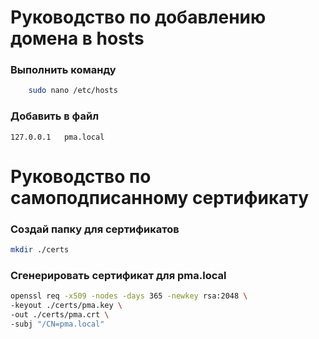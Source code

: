# Руководство по добавлению домена в hosts

### Выполнить команду
```bash   
	sudo nano /etc/hosts
```
### Добавить в файл
```
127.0.0.1   pma.local
```

# Руководство по самоподписанному сертификату

### Создай папку для сертификатов
```bash  
mkdir ./certs
```

### Сгенерировать сертификат для pma.local
```bash  
openssl req -x509 -nodes -days 365 -newkey rsa:2048 \
-keyout ./certs/pma.key \
-out ./certs/pma.crt \
-subj "/CN=pma.local"
```